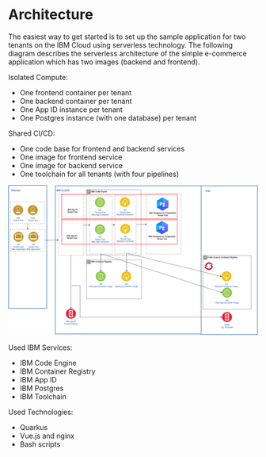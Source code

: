 # Architecture

The easiest way to get started is to set up the sample application for two tenants on the IBM Cloud using serverless technology. The following diagram describes the serverless architecture of the simple e-commerce application which has two images (backend and frontend).

Isolated Compute:

* One frontend container per tenant
* One backend container per tenant
* One App ID instance per tenant
* One Postgres instance (with one database) per tenant

Shared CI/CD:

* One code base for frontend and backend services
* One image for frontend service
* One image for backend service
* One toolchain for all tenants (with four pipelines)

<kbd><img src="../images/introduction/multi-tenant-app-architecture.png" /></kbd>

Used IBM Services:

* IBM Code Engine
* IBM Container Registry
* IBM App ID
* IBM Postgres
* IBM Toolchain

Used Technologies:

* Quarkus
* Vue.js and nginx
* Bash scripts